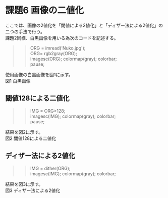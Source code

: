 # 課題6 画像の二値化  
ここでは、画像の2値化を「閾値による2値化」と「ディザー法による2値化」の二つの手法で行う。  
課題2同様、白黒画像を用いる為次のコードを記述する。

>> ORG = imread('Nuko.jpg');  
ORG= rgb2gray(ORG);  
imagesc(ORG); colormap(gray); colorbar;  
pause;  
  
使用画像の白黒画像を図1に示す。  
図1 白黒画像  
  
## 閾値128による二値化
  
>> IMG = ORG>128;  
imagesc(IMG); colormap(gray); colorbar;  
pause;  
  
結果を図2に示す。  
図2 閾値128による二値化  
  
## ディザー法による2値化  
  
>> IMG = dither(ORG);  
imagesc(IMG); colormap(gray); colorbar;  
  
結果を図3に示す。  
図3 ディザー法による2値化  
